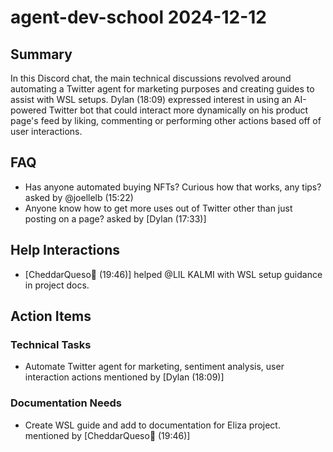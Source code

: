 # agent-dev-school 2024-12-12

## Summary
In this Discord chat, the main technical discussions revolved around automating a Twitter agent for marketing purposes and creating guides to assist with WSL setups. Dylan (18:09) expressed interest in using an AI-powered Twitter bot that could interact more dynamically on his product page's feed by liking, commenting or performing other actions based off of user interactions.

## FAQ
- Has anyone automated buying NFTs? Curious how that works, any tips? asked by @joellelb (15:22)
- Anyone know how to get more uses out of Twitter other than just posting on a page? asked by [Dylan (17:33)]

## Help Interactions
- [CheddarQueso🧀 (19:46)] helped @LIL KALMI with WSL setup guidance in project docs.

## Action Items

### Technical Tasks
- Automate Twitter agent for marketing, sentiment analysis, user interaction actions mentioned by [Dylan (18:09)]

### Documentation Needs
- Create WSL guide and add to documentation for Eliza project. mentioned by [CheddarQueso🧀 (19:46)]